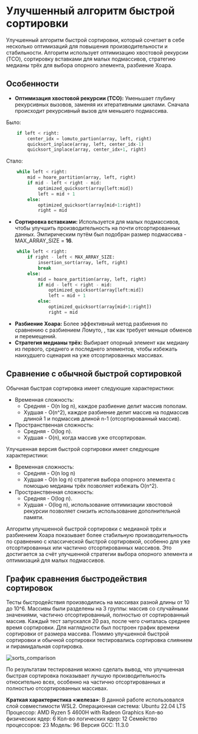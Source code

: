 # Улучшенный алгоритм быстрой сортировки
Улучшенный алгоритм быстрой сортировки, который сочетает в себе несколько оптимизаций для повышения производительности и стабильности. Алгоритм использует оптимизацию хвостовой рекурсии (TCO), сортировку вставками для малых подмассивов, стратегию медианы трёх для выбора опорного элемента, разбиение Хоара.

## Особенности
- **Оптимизация хвостовой рекурсии (TCO):** Уменьшает глубину рекурсивных вызовов, заменяя их итеративными циклами. Сначала происходит рекурсивный вызов для меньшего подмассива.

Было:
```python
    if left < right:
        center_idx = lomuto_partion(array, left, right)
        quicksort_inplace(array, left, center_idx-1)
        quicksort_inplace(array, center_idx+1, right)
```
Стало:
```python
    while left < right:
        mid = hoare_partition(array, left, right)
        if mid - left < right - mid:
            optimized_quicksort(array[left:mid])
            left = mid + 1
        else:
            optimized_quicksort(array[mid+1:right])
            right = mid
```
- **Сортировка вставками:** Используется для малых подмассивов, чтобы улучшить производительность на почти отсортированных данных. Эмпирическим путём был подобран размер подмассива - MAX_ARRAY_SIZE = **16**.
```python
    while left < right:
        if right - left < MAX_ARRAY_SIZE:
            insertion_sort(array, left, right)
            break
        else:
            mid = hoare_partition(array, left, right)
            if mid - left < right - mid:
                optimized_quicksort(array[left:mid])
                left = mid + 1
            else:
                optimized_quicksort(array[mid+1:right])
                right = mid
```
- **Разбиение Хоара:** Более эффективный метод разбиения по сравнению с разбиением Ломуто, , так как требует меньше обменов и перемещений.
- **Стратегия медианы трёх:** Выбирает опорный элемент как медиану из первого, среднего и последнего элементов, чтобы избежать наихудшего сценария на уже отсортированных массивах.

## Сравнение с обычной быстрой сортировкой
Обычная быстрая сортировка имеет следующие характеристики:
- Временная сложность:
    - Средняя - O(n log n), каждое разбиение делит массив пополам.
    - Худшая - O(n^2), каждое разбиение делит массив на подмассив длиной 1 и подмассив длиной n-1 (отсортированный массив).
- Пространственная сложность:
    - Средняя - O(log n).
    - Худшая - O(n), когда массив уже отсортирован.

Улучшенная версия быстрой сортировки имеет следующие характеристики:
- Временная сложность:
    - Средняя - O(n log n)
    - Худшая - O(n log n) стратегия выбора опорного элемента с помощью медианы трёх позволяет избежать O(n^2).
- Пространственная сложность:
    - Средняя - O(log n).
    - Худшая - O(log n), использование оптимизации хвостовой рекурсии позволяет снизить использование дополнительной памяти.

Алгоритм улучшенной быстрой сортировки с медианой трёх и разбиением Хоара показывает более стабильную производительность по сравнению с классической быстрой сортировкой, особенно для уже отсортированных или частично отсортированных массивов. Это достигается за счёт улучшенной стратегии выбора опорного элемента и оптимизаций для малых подмассивов.
## График сравнения быстродействия сортировок
Тесты быстродействия производились на массивах разной длины от 10 до 10^6. Массивы были разделены на 3 группы: массив со случайными значениями, частично отсортированный, полностью от сортированный массив. Каждый тест запускался 20 раз, после чего считалась среднее время сортировки. Для наглядности был построен график времени сортировки от размера массива. Помимо улучшенной быстрой сортировки и обычной сортировки тестировались сортировка слиянием и пирамидальная сортировка.

![sorts_comparison](https://github.com/user-attachments/assets/ea88eec3-b160-4548-ad3f-977e25230548)

По результатам тестирования можно сделать вывод, что улучшенная быстрая сортировка показывает лучшую производительность относительно всех, особенно на частично отсортированных и полностью отсортированных массивах.

**Краткая характеристика «железа»**:
В данной работе использовался слой совместимости WSL2.
Операционная система: Ubuntu 22.04 LTS
Процессор: AMD Ryzen 5 4600H with Radeon Graphics
Кол-во физических ядер: 6
Кол-во логических ядер: 12
Семейство процессоров: 23
Модель: 96
Версия GCC: 11.3.0
